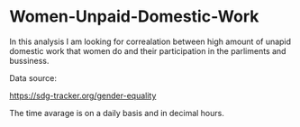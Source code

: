 # Women-Unpaid-Domestic-Work
In this analysis I am looking for correalation between high amount of unapid domestic work that women do and their participation in the parliments and bussiness.

Data source: 

https://sdg-tracker.org/gender-equality 

The time avarage is on a daily basis and in decimal hours. 
